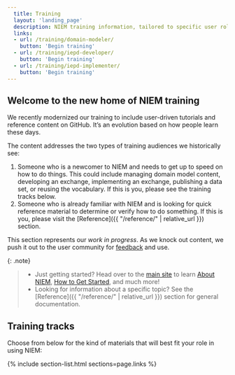 ```yaml
---
  title: Training
  layout: 'landing_page'
  description: NIEM training information, tailored to specific user roles.
  links:
  - url: /training/domain-modeler/
    button: 'Begin training'
  - url: /training/iepd-developer/
    button: 'Begin training'
  - url: /training/iepd-implementer/
    button: 'Begin training'
---
```


## Welcome to the new home of NIEM training

We recently modernized our training to include user-driven tutorials and reference content on GitHub. It’s an evolution based on how people learn these days.

The content addresses the two types of training audiences we historically see:

1. Someone who is a newcomer to NIEM and needs to get up to speed on how to do things. This could include managing domain model content, developing an exchange, implementing an exchange, publishing a data set, or reusing the vocabulary. If this is you, please see the training tracks below.
2. Someone who is already familiar with NIEM and is looking for quick reference material to determine or verify how to do something. If this is you, please visit the [Reference]({{ "/reference/" | relative_url }}) section.

This section represents our *work in progress*. As we knock out content, we push it out to the user community for [feedback](https://github.com/NIEM/NIEM.github.io/issues) and use.

{: .note}
>
>- Just getting started?  Head over to the [main site](https://www.niem.gov) to learn [About NIEM](https://www.niem.gov/about-niem), [How to Get Started](https://www.niem.gov/getting-started), and much more!
>- Looking for information about a specific topic?  See the [Reference]({{ "/reference/" | relative_url }}) section for general documentation.

## Training tracks

Choose from below for the kind of materials that will best fit your role in using NIEM:

{% include section-list.html sections=page.links %}
